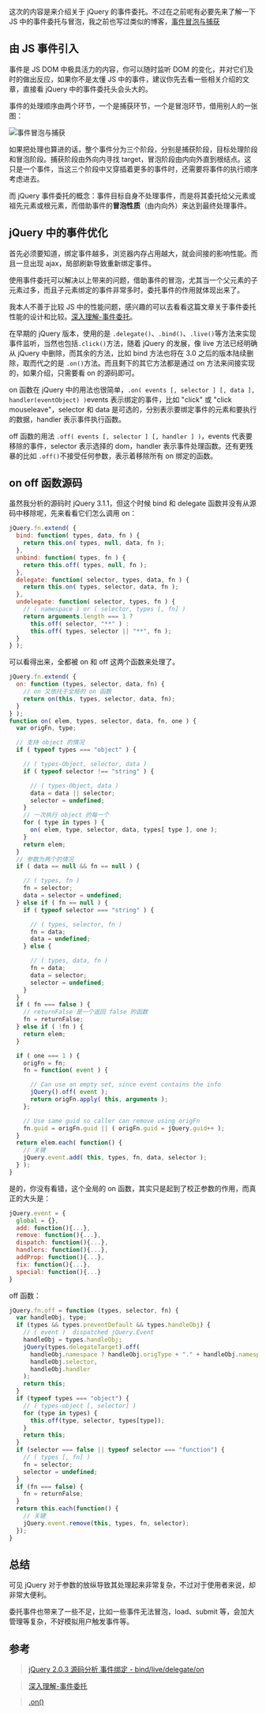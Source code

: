 这次的内容是来介绍关于 jQuery 的事件委托。不过在之前呢有必要先来了解一下 JS 中的事件委托与冒泡，我之前也写过类似的博客，[事件冒泡与捕获](http://yuren.space/blog/2016/10/16/%E4%BA%8B%E4%BB%B6%E5%86%92%E6%B3%A1%E4%B8%8E%E6%8D%95%E8%8E%B7/)

## 由 JS 事件引入

事件是 JS DOM 中极具活力的内容，你可以随时监听 DOM 的变化，并对它们及时的做出反应，如果你不是太懂 JS 中的事件，建议你先去看一些相关介绍的文章，直接看 jQuery 中的事件委托头会头大的。

事件的处理顺序由两个环节，一个是捕获环节，一个是冒泡环节，借用别人的一张图：

![事件冒泡与捕获](http://images.cnitblog.com/blog/477973/201302/18141423-8bd09a9c1e184df9a13b6e26b88348f3.jpg)

如果把处理也算进的话，整个事件分为三个阶段，分别是捕获阶段，目标处理阶段和冒泡阶段。捕获阶段由外向内寻找 target，冒泡阶段由内向外直到根结点。这只是一个事件，当这三个阶段中又穿插着更多的事件时，还需要将事件的执行顺序考虑进去。

而 jQuery 事件委托的概念：事件目标自身不处理事件，而是将其委托给父元素或祖先元素或根元素，而借助事件的**冒泡性质**（由内向外）来达到最终处理事件。

## jQuery 中的事件优化

首先必须要知道，绑定事件越多，浏览器内存占用越大，就会间接的影响性能。而且一旦出现 ajax，局部刷新导致重新绑定事件。

使用事件委托可以解决以上带来的问题，借助事件的冒泡，尤其当一个父元素的子元素过多，而且子元素绑定的事件非常多时，委托事件的作用就体现出来了。

我本人不善于比较 JS 中的性能问题，感兴趣的可以去看看这篇文章关于事件委托性能的设计和比较。[深入理解-事件委托](https://gold.xitu.io/entry/5896d04d61ff4b006b0e337a)。

在早期的 jQuery 版本，使用的是 `.delegate()`、`.bind()`、`.live()`等方法来实现事件监听，当然也包括`.click()`方法，随着 jQuery 的发展，像 live 方法已经明确从 jQuery 中删除，而其余的方法，比如 bind 方法也将在 3.0 之后的版本陆续删除，取而代之的是 `.on()`方法。而且剩下的其它方法都是通过 on 方法来间接实现的，如果介绍，只需要看 on 的源码即可。

on 函数在 jQuery 中的用法也很简单，`.on( events [, selector ] [, data ], handler(eventObject) )`events 表示绑定的事件，比如 "click" 或 "click mouseleave"，selector 和 data 是可选的，分别表示要绑定事件的元素和要执行的数据，handler 表示事件执行函数。

off 函数的用法 `.off( events [, selector ] [, handler ] )`，events 代表要移除的事件，selector 表示选择的 dom，handler 表示事件处理函数。还有更残暴的比如 `.off()`不接受任何参数，表示着移除所有 on 绑定的函数。

## on off 函数源码

虽然我分析的源码时 jQuery 3.1.1，但这个时候 bind 和 delegate 函数并没有从源码中移除呢，先来看看它们怎么调用 on：

```javascript
jQuery.fn.extend( {
  bind: function( types, data, fn ) {
    return this.on( types, null, data, fn );
  },
  unbind: function( types, fn ) {
    return this.off( types, null, fn );
  },
  delegate: function( selector, types, data, fn ) {
    return this.on( types, selector, data, fn );
  },
  undelegate: function( selector, types, fn ) {
    // ( namespace ) or ( selector, types [, fn] )
    return arguments.length === 1 ?
      this.off( selector, "**" ) :
      this.off( types, selector || "**", fn );
  }
} );
```

可以看得出来，全都被 on 和 off 这两个函数来处理了。

```javascript
jQuery.fn.extend( {
  on: function (types, selector, data, fn) {
    // on 又依托于全局的 on 函数
    return on(this, types, selector, data, fn);
  }
} );
function on( elem, types, selector, data, fn, one ) {
  var origFn, type;

  // 支持 object 的情况
  if ( typeof types === "object" ) {

    // ( types-Object, selector, data )
    if ( typeof selector !== "string" ) {

      // ( types-Object, data )
      data = data || selector;
      selector = undefined;
    }
    // 一次执行 object 的每一个
    for ( type in types ) {
      on( elem, type, selector, data, types[ type ], one );
    }
    return elem;
  }
  // 参数为两个的情况
  if ( data == null && fn == null ) {

    // ( types, fn )
    fn = selector;
    data = selector = undefined;
  } else if ( fn == null ) {
    if ( typeof selector === "string" ) {

      // ( types, selector, fn )
      fn = data;
      data = undefined;
    } else {

      // ( types, data, fn )
      fn = data;
      data = selector;
      selector = undefined;
    }
  }
  if ( fn === false ) {
    // returnFalse 是一个返回 false 的函数
    fn = returnFalse;
  } else if ( !fn ) {
    return elem;
  }

  if ( one === 1 ) {
    origFn = fn;
    fn = function( event ) {

      // Can use an empty set, since event contains the info
      jQuery().off( event );
      return origFn.apply( this, arguments );
    };

    // Use same guid so caller can remove using origFn
    fn.guid = origFn.guid || ( origFn.guid = jQuery.guid++ );
  }
  return elem.each( function() {
    // 关键
    jQuery.event.add( this, types, fn, data, selector );
  } );
}
```

是的，你没有看错，这个全局的 on 函数，其实只是起到了校正参数的作用，而真正的大头是：

```javascript
jQuery.event = {
  global = {},
  add: function(){...},
  remove: function(){...},
  dispatch: function(){...},
  handlers: function(){...},
  addProp: function(){...},
  fix: function(){...},
  special: function(){...}
}
```

off 函数：

```javascript
jQuery.fn.off = function (types, selector, fn) {
  var handleObj, type;
  if (types && types.preventDefault && types.handleObj) {
    // ( event )  dispatched jQuery.Event
    handleObj = types.handleObj;
    jQuery(types.delegateTarget).off(
      handleObj.namespace ? handleObj.origType + "." + handleObj.namespace : handleObj.origType,
      handleObj.selector,
      handleObj.handler
    );
    return this;
  }
  if (typeof types === "object") {
    // ( types-object [, selector] )
    for (type in types) {
      this.off(type, selector, types[type]);
    }
    return this;
  }
  if (selector === false || typeof selector === "function") {
    // ( types [, fn] )
    fn = selector;
    selector = undefined;
  }
  if (fn === false) {
    fn = returnFalse;
  }
  return this.each(function() {
    // 关键
    jQuery.event.remove(this, types, fn, selector);
  });
}
```

## 总结

可见 jQuery 对于参数的放纵导致其处理起来非常复杂，不过对于使用者来说，却非常大便利。

委托事件也带来了一些不足，比如一些事件无法冒泡，load、submit 等，会加大管理等复杂，不好模拟用户触发事件等。

## 参考

>[jQuery 2.0.3 源码分析 事件绑定 - bind/live/delegate/on](http://www.cnblogs.com/aaronjs/p/3440647.html)

>[深入理解-事件委托](https://gold.xitu.io/entry/5896d04d61ff4b006b0e337a)

>[.on()](http://www.css88.com/jqapi-1.9/on/)